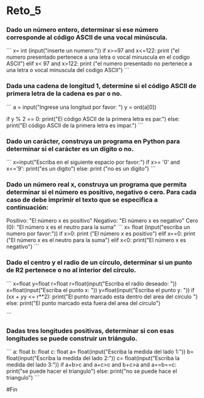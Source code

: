 # Reto_5
### Dado un número entero, determinar si ese número corresponde al código ASCII de una vocal minúscula.
´´´
x= int (input("inserte un numero:"))
if x>=97 and x<=122: 
    print ("el numero presentado pertenece a una letra o vocal minuscula en el codigo ASCII")
elif x< 97 and x>122:
    print ("el numero presentado no pertenece a una letra o vocal minuscula del codigo ASCII")
´´´
    
### Dada una cadena de longitud 1, determine si el código ASCII de primera letra de la cadena es par o no.
´´´
a = input("Ingrese una longitud por favor: ")
y = ord(a[0])

if y % 2 == 0:
    print("El código ASCII de la primera letra es par.")
else:
    print("El código ASCII de la primera letra es impar.")
´´´
### Dado un carácter, construya un programa en Python para determinar si el carácter es un dígito o no.
´´´
x=input("Escriba en el siguiente espacio por favor:")
if x>= '0' and x<='9':
    print("es un digito")
else:
    print ("no es un digito")
´´´
### Dado un número real x, construya un programa que permita determinar si el número es positivo, negativo o cero. Para cada caso de debe imprimir el texto que se especifica a continuación:
Positivo: "El número x es positivo"
Negativo: "El número x es negativo"
Cero (0): "El número x es el neutro para la suma"
´´´
x= float (input("escriba un numero por favor:"))
if x>0:
    print ("El número x es positivo")
elif x==0:
    print ("El número x es el neutro para la suma")
elif x<0:
    print("El número x es negativo")
´´´
### Dado el centro y el radio de un círculo, determinar si un punto de R2 pertenece o no al interior del círculo.

´´´
x=float
y=float
r=float
r=float(input("Escriba el radio deseado: "))
x=float(input("Escriba el punto x: "))
y=float(input("Escriba el punto y: "))
if (x*x + y*y <= r**2):
  print("El punto marcado esta dentro del area del circulo ")
else:
  print("El punto marcado esta fuera del area del circulo")  
  
´´´
### Dadas tres longitudes positivas, determinar si con esas longitudes se puede construir un triángulo.

´´´
a: float
b: float
c: float
a= float(input("Escriba la medida del lado 1:"))
b= float(input("Escriba la medida del lado 2:"))
c= float(input("Escriba la medida del lado 3:"))
if a+b>c and a+c>c and b+c>a and a==b==c:
    print("se puede hacer el triangulo")
else:
    print("no se puede hace el triangulo")
´´´

#Fin




